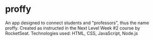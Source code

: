 # proffy
An app designed to connect students and "professors", thus the name proffy. Created as instructed in the Next Level Week #2 course by RocketSeat. Technologies used: HTML, CSS, JavaScript, Node.js
